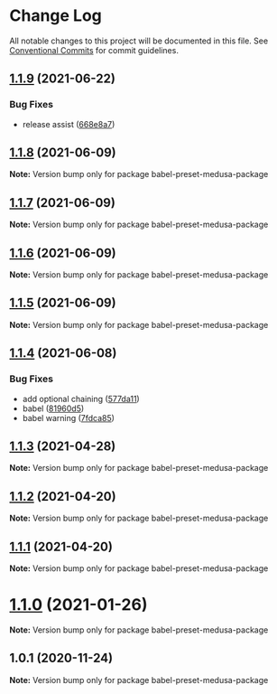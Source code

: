 # Change Log

All notable changes to this project will be documented in this file.
See [Conventional Commits](https://conventionalcommits.org) for commit guidelines.

## [1.1.9](https://github.com/medusajs/medusa/compare/babel-preset-medusa-package@1.1.8...babel-preset-medusa-package@1.1.9) (2021-06-22)


### Bug Fixes

* release assist ([668e8a7](https://github.com/medusajs/medusa/commit/668e8a740200847fc2a41c91d2979097f1392532))





## [1.1.8](https://github.com/medusajs/medusa/compare/babel-preset-medusa-package@1.1.7...babel-preset-medusa-package@1.1.8) (2021-06-09)

**Note:** Version bump only for package babel-preset-medusa-package





## [1.1.7](https://github.com/medusajs/medusa/compare/babel-preset-medusa-package@1.1.6...babel-preset-medusa-package@1.1.7) (2021-06-09)

**Note:** Version bump only for package babel-preset-medusa-package





## [1.1.6](https://github.com/medusajs/medusa/compare/babel-preset-medusa-package@1.1.5...babel-preset-medusa-package@1.1.6) (2021-06-09)

**Note:** Version bump only for package babel-preset-medusa-package





## [1.1.5](https://github.com/medusajs/medusa/compare/babel-preset-medusa-package@1.1.4...babel-preset-medusa-package@1.1.5) (2021-06-09)

**Note:** Version bump only for package babel-preset-medusa-package





## [1.1.4](https://github.com/medusajs/medusa/compare/babel-preset-medusa-package@1.1.3...babel-preset-medusa-package@1.1.4) (2021-06-08)


### Bug Fixes

* add optional chaining ([577da11](https://github.com/medusajs/medusa/commit/577da11b9809ce92accd4c623d86bc4967cc1f89))
* babel ([81960d5](https://github.com/medusajs/medusa/commit/81960d51812f093e04271f50ffe5de9bce17c06b))
* babel warning ([7fdca85](https://github.com/medusajs/medusa/commit/7fdca85bae1e0df653e707fc1b8c26652c02c5fe))





## [1.1.3](https://github.com/medusajs/medusa/compare/babel-preset-medusa-package@1.1.0...babel-preset-medusa-package@1.1.3) (2021-04-28)

**Note:** Version bump only for package babel-preset-medusa-package





## [1.1.2](https://github.com/medusajs/medusa/compare/babel-preset-medusa-package@1.1.1...babel-preset-medusa-package@1.1.2) (2021-04-20)

**Note:** Version bump only for package babel-preset-medusa-package





## [1.1.1](https://github.com/medusajs/medusa/compare/babel-preset-medusa-package@1.1.0...babel-preset-medusa-package@1.1.1) (2021-04-20)

**Note:** Version bump only for package babel-preset-medusa-package





# [1.1.0](https://github.com/medusajs/medusa/compare/babel-preset-medusa-package@1.0.1...babel-preset-medusa-package@1.1.0) (2021-01-26)

**Note:** Version bump only for package babel-preset-medusa-package





## 1.0.1 (2020-11-24)

**Note:** Version bump only for package babel-preset-medusa-package
